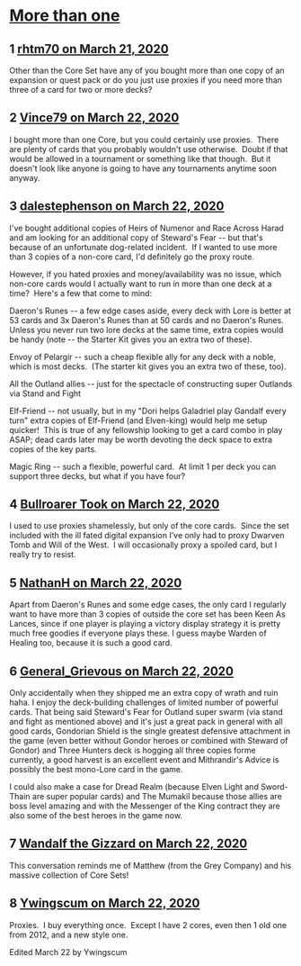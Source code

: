 # [More than one](https://community.fantasyflightgames.com/topic/307083-more-than-one/)

## 1 [rhtm70 on March 21, 2020](https://community.fantasyflightgames.com/topic/307083-more-than-one/?do=findComment&comment=3917558)

Other than the Core Set have any of you bought more than one copy of an expansion or quest pack or do you just use proxies if you need more than three of a card for two or more decks?

## 2 [Vince79 on March 22, 2020](https://community.fantasyflightgames.com/topic/307083-more-than-one/?do=findComment&comment=3917608)

I bought more than one Core, but you could certainly use proxies.  There are plenty of cards that you probably wouldn't use otherwise.  Doubt if that would be allowed in a tournament or something like that though.  But it doesn't look like anyone is going to have any tournaments anytime soon anyway.

## 3 [dalestephenson on March 22, 2020](https://community.fantasyflightgames.com/topic/307083-more-than-one/?do=findComment&comment=3917611)

I've bought additional copies of Heirs of Numenor and Race Across Harad and am looking for an additional copy of Steward's Fear -- but that's because of an unfortunate dog-related incident.  If I wanted to use more than 3 copies of a non-core card, I'd definitely go the proxy route.

However, if you hated proxies and money/availability was no issue, which non-core cards would I actually want to run in more than one deck at a time?  Here's a few that come to mind:

Daeron's Runes -- a few edge cases aside, every deck with Lore is better at 53 cards and 3x Daeron's Runes than at 50 cards and no Daeron's Runes.  Unless you never run two lore decks at the same time, extra copies would be handy (note -- the Starter Kit gives you an extra two of these).

Envoy of Pelargir -- such a cheap flexible ally for any deck with a noble, which is most decks.  (The starter kit gives you an extra two of these, too).

All the Outland allies -- just for the spectacle of constructing super Outlands via Stand and Fight

Elf-Friend -- not usually, but in my "Dori helps Galadriel play Gandalf every turn" extra copies of Elf-Friend (and Elven-king) would help me setup quicker!  This is true of any fellowship looking to get a card combo in play ASAP; dead cards later may be worth devoting the deck space to extra copies of the key parts.

Magic Ring -- such a flexible, powerful card.  At limit 1 per deck you can support three decks, but what if you have four?

## 4 [Bullroarer Took on March 22, 2020](https://community.fantasyflightgames.com/topic/307083-more-than-one/?do=findComment&comment=3917637)

I used to use proxies shamelessly, but only of the core cards.  Since the set included with the ill fated digital expansion I’ve only had to proxy Dwarven Tomb and Will of the West.  I will occasionally proxy a spoiled card, but I really try to resist.

## 5 [NathanH on March 22, 2020](https://community.fantasyflightgames.com/topic/307083-more-than-one/?do=findComment&comment=3917715)

Apart from Daeron's Runes and some edge cases, the only card I regularly want to have more than 3 copies of outside the core set has been Keen As Lances, since if one player is playing a victory display strategy it is pretty much free goodies if everyone plays these. I guess maybe Warden of Healing too, because it is such a good card.

## 6 [General_Grievous on March 22, 2020](https://community.fantasyflightgames.com/topic/307083-more-than-one/?do=findComment&comment=3917773)

Only accidentally when they shipped me an extra copy of wrath and ruin haha. I enjoy the deck-building challenges of limited number of powerful cards. That being said Steward's Fear for Outland super swarm (via stand and fight as mentioned above) and it's just a great pack in general with all good cards, Gondorian Shield is the single greatest defensive attachment in the game (even better without Gondor heroes or combined with Steward of Gondor) and Three Hunters deck is hogging all three copies forme currently, a good harvest is an excellent event and Mithrandir's Advice is possibly the best mono-Lore card in the game. 

I could also make a case for Dread Realm (because Elven Light and Sword-Thain are super popular cards) and The Mumakil because those allies are boss level amazing and with the Messenger of the King contract they are also some of the best heroes in the game now.

## 7 [Wandalf the Gizzard on March 22, 2020](https://community.fantasyflightgames.com/topic/307083-more-than-one/?do=findComment&comment=3917794)

This conversation reminds me of Matthew (from the Grey Company) and his massive collection of Core Sets!

## 8 [Ywingscum on March 22, 2020](https://community.fantasyflightgames.com/topic/307083-more-than-one/?do=findComment&comment=3917817)

Proxies.  I buy everything once.  Except I have 2 cores, even then 1 old one from 2012, and a new style one.

Edited March 22 by Ywingscum

